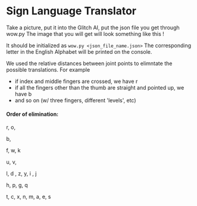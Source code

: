 # Sign Language Translator
Take a picture, put it into the Glitch AI, put the json file you get through wow.py
The image that you will get will look something like this
!

It should be initialized as `wow.py <json_file_name.json>`
The corresponding letter in the English Alphabet will be printed on the console.

We used the relative distances between joint points to elimntate the possible translations. 
For example
  - if index and middle fingers are crossed, we have r
  - if all the fingers other than the thumb are straight and pointed up, we have b
  - and so on (w/ three fingers, different 'levels', etc)

#### Order of elimination:
r, o,

b,

f, w, k

u, v, 

l, d , z, y, i , j

h, p, g, q

t, c, x, n, m, a, e, s

